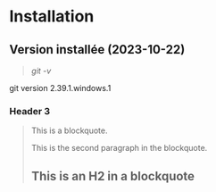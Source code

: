 Installation
====================

Version installée (2023-10-22)
---------------------

> _git -v_

git version 2.39.1.windows.1


### Header 3

> This is a blockquote.
> 
> This is the second paragraph in the blockquote.
>
> ## This is an H2 in a blockquote


